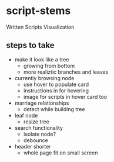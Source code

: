 script-stems
============

Written Scripts Visualization

steps to take
-------------

- make it look like a tree
  - growing from bottom
  - more realiztic branches and leaves
- currently browsing node
  - use hover to populate card
  - instructions in for hovering
  - image for scripts in hover card too
- marriage relationships
  - detect while building tree
- leaf node
  - resize tree
- search functionality
  - isolate node?
  - debounce
- header shorter
  - whole page fit on small screen
